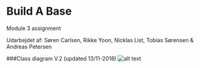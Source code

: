 # Build A Base
Module 3 assignment

Udarbejdet af: Søren Carlsen, Rikke Yoon, Nicklas List, Tobias Sørensen & Andreas Petersen

###Class diagram V.2 (updated 13/11-2018)
![alt text](https://github.com/andreasdan/Build-A-Base/blob/master/doc/Version2/Build%20A%20Base%20v2.jpg)
